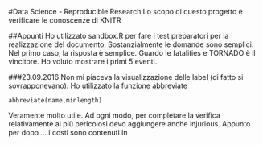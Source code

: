 #Data Science - Reproducible Research
Lo scopo di questo progetto è verificare le conoscenze di KNITR

##Appunti
Ho utilizzato sandbox.R per fare i test preparatori per la realizzazione del documento.
Sostanzialmente le domande sono semplici.
Nel primo caso, la risposta è semplice.
Guardo le fatalities e TORNADO è il vincitore.
Ho voluto mostrare i primi 5 eventi.

###23.09.2016
Non mi piaceva la visualizzazione delle label (di fatto si sovrapponevano).
Ho utilizzato la funzione [abbreviate](https://stat.ethz.ch/R-manual/R-devel/library/base/html/abbreviate.html) 
```
abbreviate(name,minlength)
```
Veramente molto utile.
Ad ogni modo, per completare la verifica relativamente ai più pericolosi devo aggiungere anche injurious.
Appunto per dopo ... i costi sono contenuti in 
